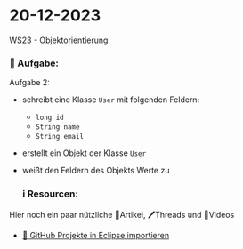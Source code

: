 # 20-12-2023
WS23 - Objektorientierung


### 📝 Aufgabe:

Aufgabe 2:
 - schreibt eine Klasse ```User``` mit folgenden Feldern:
     - ```long id```
     - ```String name```
     - ```String email```
- erstellt ein Objekt der Klasse ```User```
- weißt den Feldern des Objekts Werte zu




  ### ℹ️ Resourcen:
Hier noch ein paar nützliche 📃Artikel, 🖊️Threads und 🎥Videos

- [ 🎥 GitHub Projekte in Eclipse importieren](https://drive.google.com/file/d/1IpwHADmwViEGQ7Pf4BgybUYpz7WBoMe5/view?usp=sharing)
